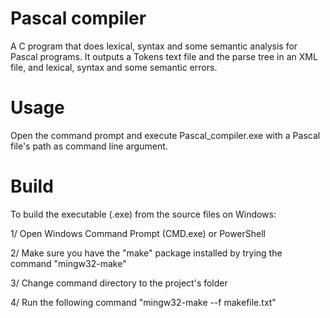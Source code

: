 # Pascal compiler

A C program that does lexical, syntax and some semantic analysis for Pascal programs.
It outputs a Tokens text file and the parse tree in an XML file,
and lexical, syntax and some semantic errors.

# Usage
Open the command prompt and execute Pascal_compiler.exe with a Pascal file's path as command line argument.

# Build
To build the executable (.exe) from the source files on Windows:

1/ Open Windows Command Prompt (CMD.exe) or PowerShell

2/ Make sure you have the "make" package installed by trying the command "mingw32-make"

3/ Change command directory to the project's folder

4/ Run the following command "mingw32-make --f makefile.txt"
